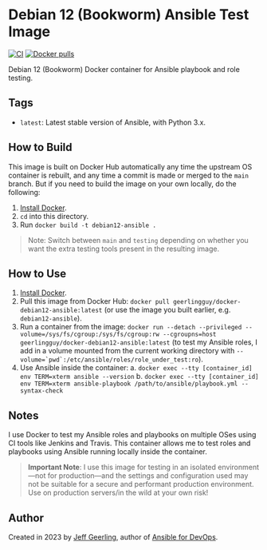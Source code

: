 # Debian 12 (Bookworm) Ansible Test Image

[![CI](https://github.com/geerlingguy/docker-debian12-ansible/workflows/Build/badge.svg?branch=main&event=push)](https://github.com/geerlingguy/docker-debian12-ansible/actions?query=workflow%3ABuild) [![Docker pulls](https://img.shields.io/docker/pulls/geerlingguy/docker-debian12-ansible)](https://hub.docker.com/r/geerlingguy/docker-debian12-ansible/)

Debian 12 (Bookworm) Docker container for Ansible playbook and role testing.

## Tags

  - `latest`: Latest stable version of Ansible, with Python 3.x.

## How to Build

This image is built on Docker Hub automatically any time the upstream OS container is rebuilt, and any time a commit is made or merged to the `main` branch. But if you need to build the image on your own locally, do the following:

  1. [Install Docker](https://docs.docker.com/engine/installation/).
  2. `cd` into this directory.
  3. Run `docker build -t debian12-ansible .`

> Note: Switch between `main` and `testing` depending on whether you want the extra testing tools present in the resulting image.

## How to Use

  1. [Install Docker](https://docs.docker.com/engine/installation/).
  2. Pull this image from Docker Hub: `docker pull geerlingguy/docker-debian12-ansible:latest` (or use the image you built earlier, e.g. `debian12-ansible`).
  3. Run a container from the image: `docker run --detach --privileged --volume=/sys/fs/cgroup:/sys/fs/cgroup:rw --cgroupns=host geerlingguy/docker-debian12-ansible:latest` (to test my Ansible roles, I add in a volume mounted from the current working directory with ``--volume=`pwd`:/etc/ansible/roles/role_under_test:ro``).
  4. Use Ansible inside the container:
    a. `docker exec --tty [container_id] env TERM=xterm ansible --version`
    b. `docker exec --tty [container_id] env TERM=xterm ansible-playbook /path/to/ansible/playbook.yml --syntax-check`

## Notes

I use Docker to test my Ansible roles and playbooks on multiple OSes using CI tools like Jenkins and Travis. This container allows me to test roles and playbooks using Ansible running locally inside the container.

> **Important Note**: I use this image for testing in an isolated environment—not for production—and the settings and configuration used may not be suitable for a secure and performant production environment. Use on production servers/in the wild at your own risk!

## Author

Created in 2023 by [Jeff Geerling](https://www.jeffgeerling.com/), author of [Ansible for DevOps](https://www.ansiblefordevops.com/).
